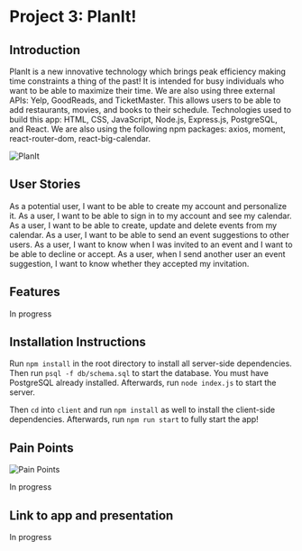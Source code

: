 # Project 3: PlanIt!

## Introduction

PlanIt is a new innovative technology which brings peak efficiency making time constraints a thing of the past! It is intended for busy individuals who want to be able to maximize their time. We are also using three external APIs: Yelp, GoodReads, and TicketMaster. This allows users to be able to add restaurants, movies, and books to their schedule. Technologies used to build this app: HTML, CSS, JavaScript, Node.js, Express.js, PostgreSQL, and React. We are also using the following npm packages: axios, moment, react-router-dom, react-big-calendar.

![PlanIt](https://media.giphy.com/media/3o7btTIqXYcKdGhNSM/giphy.gif)

## User Stories

As a potential user, I want to be able to create my account and personalize it.
As a user, I want to be able to sign in to my account and see my calendar.
As a user, I want to be able to create, update and delete events from my calendar.
As a user, I want to be able to send an event suggestions to other users.
As a user, I want to know when I was invited to an event and I want to be able to decline or accept.
As a user, when I send another user an event suggestion, I want to know whether they accepted my invitation.

## Features
In progress

## Installation Instructions
Run `npm install` in the root directory to install all server-side dependencies. Then run `psql -f db/schema.sql` to start the database. You must have PostgreSQL already installed. Afterwards, run `node index.js` to start the server.

Then `cd` into `client` and run `npm install` as well to install the client-side dependencies. Afterwards, run
`npm run start` to fully start the app!

## Pain Points
![Pain Points](https://encrypted-tbn0.gstatic.com/images?q=tbn:ANd9GcQ4X74rtuhnFsCgOy2x_s8ze0I3F-VPh_VFTyJwjBt5asq65i7Z)

In progress

## Link to app and presentation

In progress
